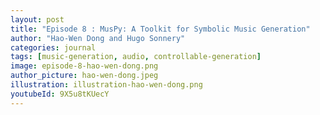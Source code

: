 ```yaml
---
layout: post
title: "Episode 8 : MusPy: A Toolkit for Symbolic Music Generation"
author: "Hao-Wen Dong and Hugo Sonnery"
categories: journal
tags: [music-generation, audio, controllable-generation]
image: episode-8-hao-wen-dong.png
author_picture: hao-wen-dong.jpeg
illustration: illustration-hao-wen-dong.png
youtubeId: 9X5u8tKUecY
---
```

